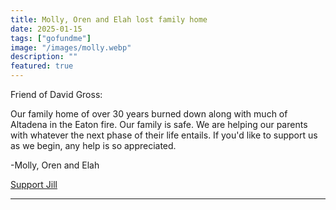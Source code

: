 ```yaml
---
title: Molly, Oren and Elah lost family home
date: 2025-01-15
tags: ["gofundme"]
image: "/images/molly.webp"
description: ""
featured: true
---
```


Friend of David Gross:

Our family home of over 30 years burned down along with much of Altadena in the Eaton fire. Our family is safe. We are helping our parents with whatever the next phase of their life entails. If you'd like to support us as we begin, any help is so appreciated.

-Molly, Oren and Elah


[Support Jill](https://www.gofundme.com/f/support-our-family-rebuild-after-eaton-fire)

---
